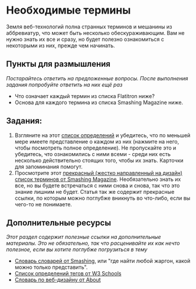 # Необходимые термины
<!-- *Estimated Time: 1-2 hrs* -->

Земля веб-технологий полна странных терминов и мешанины из аббревиатур, что может быть несколько обескураживающим. Вам не нужно знать их все и сразу, но будет полезно ознакомиться с некоторыми из них, прежде чем начинать.

## Пункты для размышления

*Постарайтесь ответить на предложенные вопросы. После выполнения задания попробуйте ответить на них ещё раз*


* Что означает каждый термин из списка Flatitron ниже?
* Основа для каждого термина из списка Smashing Magazine ниже.

## Задания:

1. Взгляните на этот [список определений](http://prework.flatironschool.com/web-development/#tocAnchor-1-5-1) и убедитесь, что по меньшей мере имеете представление о каждом из них (нажмите на него, чтобы посмотреть полное определение). Не пропускайте это и убедитесь, что ознакомились с ними всеми - среди них есть несколько действительно стоящих того, чтобы их знать. Карточки для запоминания помогут.
2. Просмотрите этот [прекрасный (жестко направленный на дизайн) список терминов от Smashing Magazine](http://www.smashingmagazine.com/2009/05/21/web-design-industry-jargon-glossary-and-resources/). Необязательно знать их все, но вы будете встречаться с ними снова и снова, так что это знание лишним не будет. Статья так же содержит прекрасные ссылки, по которым можно поглубже вникнуть во что-либо, если вы чего-то не понимаете.

## Дополнительные ресурсы

*Этот раздел содержит полезные ссылки на дополнительные материалы. Это не обязательно, так что расценивайте их как нечто полезное, если вы хотите поглубже погрузиться в тему*

* [Словарь словарей от Smashing](http://www.smashingmagazine.com/2009/05/29/useful-glossaries-for-web-designers-and-developers/), или "где найти любой жаргон, какой можно только представить".
* [Список определений тегов от W3 Schools](http://www.w3schools.com/tags/)
* [Словарь по веб-дизайну от About](http://webdesign.about.com/od/webdesignhtmlatoz/a/blglossary.htm)
